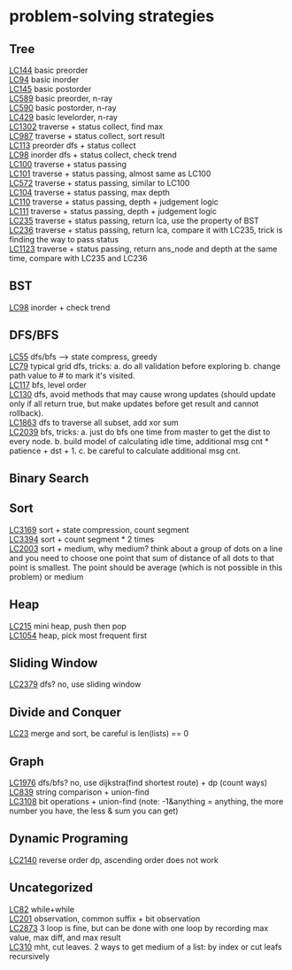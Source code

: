 # problem-solving strategies
## Tree
[LC144](https://leetcode.com/problems/binary-tree-preorder-traversal/) basic preorder  
[LC94](https://leetcode.com/problems/binary-tree-inorder-traversal/) basic inorder  
[LC145](https://leetcode.com/problems/binary-tree-postorder-traversal/) basic postorder  
[LC589](https://leetcode.com/problems/n-ary-tree-preorder-traversal) basic preorder, n-ray  
[LC590](https://leetcode.com/problems/n-ary-tree-postorder-traversal/) basic postorder, n-ray  
[LC429](https://leetcode.com/problems/n-ary-tree-level-order-traversal/) basic levelorder, n-ray   
[LC1302](https://leetcode.com/problems/deepest-leaves-sum) traverse + status collect, find max  
[LC987](https://leetcode.com/problems/vertical-order-traversal-of-a-binary-tree) traverse + status collect, sort result  
[LC113](https://leetcode.com/problems/path-sum-ii) preorder dfs + status collect  
[LC98](https://leetcode.com/problems/validate-binary-search-tree) inorder dfs + status collect, check trend  
[LC100](https://leetcode.com/problems/same-tree/) traverse + status passing  
[LC101](https://leetcode.com/problems/symmetric-tree) traverse + status passing, almost same as LC100  
[LC572](https://leetcode.com/problems/subtree-of-another-tree) traverse + status passing, similar to LC100  
[LC104](https://leetcode.com/problems/maximum-depth-of-binary-tree/) traverse + status passing, max depth  
[LC110](https://leetcode.com/problems/balanced-binary-tree) traverse + status passing, depth + judgement logic  
[LC111](https://leetcode.com/problems/minimum-depth-of-binary-tree) traverse + status passing, depth + judgement logic  
[LC235](https://leetcode.com/problems/lowest-common-ancestor-of-a-binary-search-tree) traverse + status passing, return lca, use the property of BST  
[LC236](https://leetcode.com/problems/lowest-common-ancestor-of-a-binary-tree) traverse + status passing, return lca, compare it with LC235, trick is finding the way to pass status  
[LC1123](https://leetcode.com/problems/lowest-common-ancestor-of-deepest-leaves) traverse + status passing, return ans_node and depth at the same time, compare with LC235 and LC236  

## BST
[LC98](https://leetcode.com/problems/validate-binary-search-tree) inorder + check trend

## DFS/BFS
[LC55](https://leetcode.com/problems/jump-game) dfs/bfs --> state compress, greedy  
[LC79](https://leetcode.com/problems/word-search) typical grid dfs, tricks: a. do all validation before exploring b. change path value to # to mark it's visited.  
[LC117](https://leetcode.com/problems/populating-next-right-pointers-in-each-node-ii) bfs, level order  
[LC130](https://leetcode.com/problems/surrounded-regions) dfs, avoid methods that may cause wrong updates (should update only if all return true, but make updates before get result and cannot rollback).  
[LC1863](https://leetcode.com/problems/sum-of-all-subset-xor-totals) dfs to traverse all subset, add xor sum  
[LC2039](https://leetcode.com/problems/the-time-when-the-network-becomes-idle/) bfs, tricks: a. just do bfs one time from master to get the dist to every node. b. build model of calculating idle time, additional msg cnt * patience + dst + 1. c. be careful to calculate additional msg cnt.  

## Binary Search

## Sort
[LC3169](https://leetcode.com/problems/count-days-without-meetings) sort + state compression, count segment  
[LC3394](https://leetcode.com/problems/check-if-grid-can-be-cut-into-sections) sort + count segment * 2 times  
[LC2003](https://leetcode.com/problems/minimum-operations-to-make-a-uni-value-grid) sort + medium, why medium? think about a group of dots on a line and you need to choose one point that sum of distance of all dots to that point is smallest. The point should be average (which is not possible in this problem) or medium  

## Heap
[LC215](https://leetcode.com/problems/kth-largest-element-in-an-array) mini heap, push then pop  
[LC1054](https://leetcode.com/problems/distant-barcodes) heap, pick most frequent first  

## Sliding Window
[LC2379](https://leetcode.com/problems/minimum-recolors-to-get-k-consecutive-black-blocks) dfs? no, use sliding window  

## Divide and Conquer
[LC23](https://leetcode.com/problems/merge-k-sorted-lists) merge and sort, be careful is len(lists) == 0  

## Graph
[LC1976](https://leetcode.com/problems/number-of-ways-to-arrive-at-destination) dfs/bfs? no, use dijkstra(find shortest route) + dp (count ways)  
[LC839](https://leetcode.com/problems/similar-string-groups) string comparison + union-find  
[LC3108](https://leetcode.com/problems/minimum-cost-walk-in-weighted-graph) bit operations + union-find (note: -1&anything = anything, the more number you have, the less & sum you can get)  


## Dynamic Programing
[LC2140](https://leetcode.com/problems/solving-questions-with-brainpower) reverse order dp, ascending order does not work  


## Uncategorized
[LC82](https://leetcode.com/problems/remove-duplicates-from-sorted-list-ii) while+while   
[LC201](https://leetcode.com/problems/bitwise-and-of-numbers-range) observation, common suffix + bit observation  
[LC2873](https://leetcode.com/problems/maximum-value-of-an-ordered-triplet-i) 3 loop is fine, but can be done with one loop by recording max value, max diff, and max result  
[LC310](https://leetcode.com/problems/minimum-height-trees) mht, cut leaves. 2 ways to get medium of a list: by index or cut leafs recursively  
